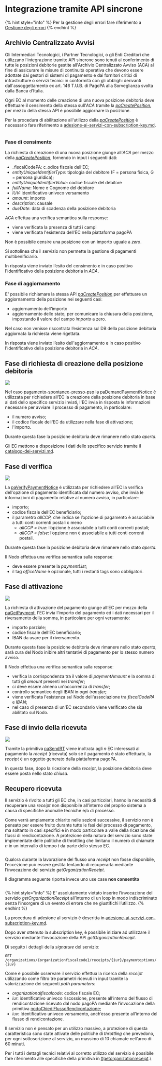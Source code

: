 # Integrazione tramite API sincrone

{% hint style="info" %}
Per la gestione degli errori fare riferimento a [Gestione degli errori](http://localhost:5000/o/KXYtsf32WSKm6ga638R3/s/mU2qgiLV1G3m9z1VjAOc/ "mention")
{% endhint %}

## Archivio Centralizzato Avvisi

Gli Intermediari Tecnologici, i Partner Tecnologici, o gli Enti Creditori che utilizzano l’integrazione tramite API sincrone sono tenuti al conferimento di tutte le posizioni debitorie gestite all'Archivio Centralizzato Avviso (ACA) al fine di assicurare le misure di continuità operativa che devono essere adottate dai gestori di sistemi di pagamento e dai fornitori critici di infrastrutture o servizi tecnici in conformità con gli obblighi derivanti dall'assoggettamento ex art. 146 T.U.B. di PagoPA alla Sorveglianza svolta dalla Banca d'Italia.

Ogni EC al momento delle creazione di una nuova posizione debitoria deve effettuare il censimento della stessa sull’_ACA_ tramite la [_paCreatePosition_](../../appendici/primitive.md#pacreateposition), per mezzo della stessa API è possibile aggiornare la posizione.

Per la procedura di abilitazione all'utilizzo della [_paCreatePosition_](../../appendici/primitive.md#pacreateposition) è necessario fare riferimento a [adesione-ai-servizi-con-subscription-key.md](../../appendici/adesione-ai-servizi-con-subscription-key.md "mention").

<figure><img src="../../.gitbook/assets/paCreatePosition.png" alt=""><figcaption></figcaption></figure>

### Fase di censimento

La richiesta di creazione di una nuova posizione giunge all’_ACA_ per mezzo della [_paCreatePosition_](../../appendici/primitive.md#pacreateposition), fornendo in input i seguenti dati:

* _fiscalCodePA: c_odice fiscale dell’EC;
* _entityUniqueIdentifierType_: tipologia del debitore (F = persona fisica, G = persona giuridica);
* _entityUniqueIdentifierValue_: codice fiscale del debitore
* _fullName_: Nome e Cognome del debitore
* _IUV:_ identificativo univoco versamento
* _amount_: importo
* _description_: causale
* _dueDate_: data di scadenza della posizione debitoria

_ACA_ effettua una verifica semantica sulla response:

* viene verificata la presenza di tutti i campi
* viene verificata l'esistenza dell'EC nella piattaforma pagoPA

Non è possibile censire una posizione con un importo uguale a _zero_.

Si sottolinea che il servizio non permette la gestione di pagamenti multibenificiario.

In risposta viene inviato l’esito del censimento e in caso positivo l'identificativo della posizione debitoria in _ACA_.

### Fase di aggiornamento

E' possibile richiamare la stessa API [_paCreatePosition_](../../appendici/primitive.md#pacreateposition) per effettuare un aggiornamento della posizione nei seguenti casi:

* aggiornamento dell’importo
* aggiornamento dello stato, per comunicare la chiusura della posizione, impostando il valore del campo _importo_ a zero.

Nel caso non venisse riscontrata l’esistenza sul DB della posizione debitoria aggiornata la richiesta viene rigettata.

In risposta viene inviato l’esito dell'aggiornamento e in caso positivo l'identificativo della posizione debitoria in _ACA_.

## Fase di richiesta di creazione della posizione debitoria

![](<../../.gitbook/assets/paDemandPaymentNotice (1).png>)

Nel caso [pagamento-spontaneo-presso-psp](../../casi-duso/pagamento-spontaneo-presso-psp/ "mention") la [paDemandPaymentNotice](../../appendici/primitive.md#pademandpaymentnotice) è utilizzata per richiedere all’EC la creazione della posizione debitoria in base ai dati dello specifico servizio inviati, l'EC invia in risposta le informazioni necessarie per avviare il processo di pagamento, in particolare:

* il numero avviso;
* il codice fiscale dell'EC da utilizzare nella fase di attivazione;
* l'importo.

Durante questa fase la posizione debitoria deve rimanere nello stato _aperta._

Gli EC mettono a disposizione i dati dello specifico servizio tramite il [catalogo-dei-servizi.md](../../casi-duso/pagamento-spontaneo-presso-psp/catalogo-dei-servizi.md "mention").

## Fase di verifica

![](../../.gitbook/assets/paVerifyPaymentNotice.png)

La [paVerifyPaymentNotice](../../appendici/primitive.md#paverifypaymentnotice) è utilizzata per richiedere all’EC la verifica dell’opzione di pagamento identificata dal numero avviso, che invia le informazioni di pagamento relative al numero avviso, in particolare:

* importo;
* codice fiscale dell’EC beneficiario;
* il parametro _allCCP,_ che indica se l’opzione di pagamento è associabile a tutti conti correnti postali o meno
  * _allCCP = true_: l’opzione è associabile a tutti conti correnti postali;
  * _allCCP = false_: l’opzione non è associabile a tutti conti correnti postali.

Durante questa fase la posizione debitoria deve rimanere nello stato _aperta._

Il Nodo effettua una verifica semantica sulla response:

* deve essere presente la _paymentList_;
* il tag _officeName_ è opzionale, tutti i restanti tags sono obbligatori.

## Fase di attivazione

![](<../../.gitbook/assets/paGetPayment (2).png>)

La richiesta di attivazione del pagamento giunge all’EC per mezzo della [paGetPayment](../../appendici/primitive.md#pagetpayment), l'EC invia l’importo del pagamento ed i dati necessari per il riversamento della somma, in particolare per ogni versamento:

* importo parziale;
* codice fiscale dell’EC beneficiario;
* IBAN da usare per il riversamento.

Durante questa fase la posizione debitoria deve rimanere nello stato _aperta_, sarà cura del Nodo inibire altri tentativi di pagamento per lo stesso numero avviso.

Il Nodo effettua una verifica semantica sulla response:

* verifica la corrispondenza tra il valore di _paymentAmount_ e la somma di tutti gli _amount_ presenti nei _transfer_;
* ci deve essere almeno un'occorrenza di _transfer_;
* controllo semantico degli IBAN in ogni _transfer_;
* viene verificata l'esistenza sul Nodo dell'associazione tra _fiscalCodePA_ e _IBAN_;
* nel caso di presenza di un'EC secondario viene verificato che sia abilitato sul Nodo.

## Fase di invio della ricevuta

![](<../../.gitbook/assets/paSendRT (1).png>)

Tramite la primitiva [paSendRT](../../appendici/primitive.md#pasendrt) viene inoltrata agli _n_ EC interessati al pagamento la _receipt_ (ricevuta) solo se il pagamento è stato effettuato, la _receipt_ è un oggetto generato dalla piattaforma pagoPA.

In questa fase, dopo la ricezione della _receipt_, la posizione debitoria deve essere posta nello stato _chiusa._

## Recupero ricevuta <a href="#recupero-receipt-per-enti-creditori" id="recupero-receipt-per-enti-creditori"></a>

Il servizio è rivolto a tutti gli EC che, in casi particolari, hanno la necessità di recuperare una _receipt_ non disponibile all’interno del proprio sistema a causa di specifiche anomalie tecniche e/o di processo.

Come verrà ampiamente chiarito nelle sezioni successive, il servizio non è pensato per essere fruito durante tutte le fasi del processo di pagamento, ma soltanto in casi specifici e in modo particolare a valle della ricezione dei flussi di rendicontazione. A protezione della natura del servizio sono state implementate delle politiche di throttling che limitano il numero di chiamate _n_ in un intervallo di tempo _t_ da parte dello stesso EC.

<figure><img src="../../.gitbook/assets/image (3).png" alt=""><figcaption></figcaption></figure>

Qualora durante la lavorazione del flusso una _receipt_ non fosse disponibile, l’eccezione può essere gestita tentando di recuperarla mediante l’invocazione del servizio _getOrganizationReceipt_.

Il diagramma seguente riporta invece uno use case **non consentito**

<figure><img src="../../.gitbook/assets/image (25).png" alt=""><figcaption></figcaption></figure>

{% hint style="info" %}
E' assolutamente vietato inserire l’invocazione del servizio _getOrganizationReceipt_ all’interno di un loop in modo indiscriminato senza l’insorgere di un evento di errore che ne giustifichi l’utilizzo.
{% endhint %}

La procedura di adesione al servizio è descritta in [adesione-ai-servizi-con-subscription-key.md](../../appendici/adesione-ai-servizi-con-subscription-key.md "mention").

Dopo aver ottenuto la subscription key, è possibile iniziare ad utilizzare il servizio mediante l’invocazione della API _getOrganizationReceipt_.

Di seguito i dettagli della _signature_ del servizio:

`GET /organizations/{organizationfiscalcode}/receipts/{iur}/paymentoptions/{iuv}`

Come è possibile osservare il servizio effettua la ricerca della _receipt_ utilizzando come filtro tre parametri ricevuti in input tramite la valorizzazione dei seguenti _path parameters:_

* _organizationalfiscalcode_: codice fiscale EC;
* _iur_: identificativo univoco riscossione, presente all’interno del flusso di rendicontazione ricevuto dal nodo pagoPA mediante l’invocazione della primitiva [nodoChiediFlussoRendicontazione](../../appendici/primitive.md#nodochiediflussorendicontazione);
* _iuv_: Identificativo univoco versamento, anch’esso presente all’interno del flusso di rendicontazione.

Il servizio non è pensato per un utilizzo massivo, a protezione di questa caratteristica sono state attivate delle politiche di _throttling_ che prevedono, per ogni sottoscrizione al servizio, un massimo di 10 chiamate nell’arco di 60 minuti.

Per i tutti i dettagli tecnici relativi al corretto utilizzo del servizio è possibile fare riferimento alle specifiche della primitiva in [#getorganizationreceipt](../../appendici/primitive.md#getorganizationreceipt "mention").\
